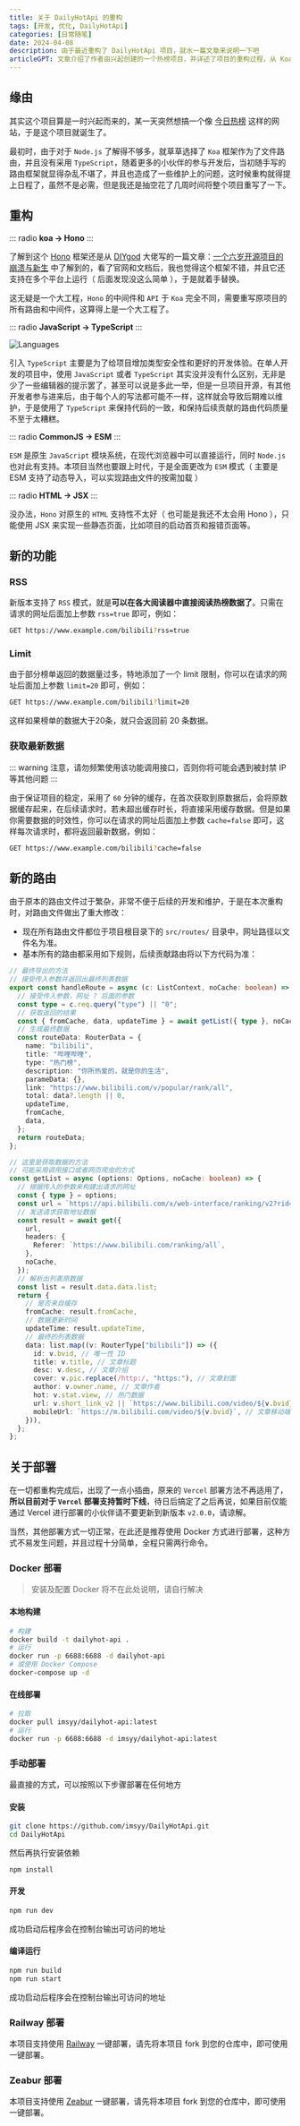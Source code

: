 ```yaml
---
title: 关于 DailyHotApi 的重构
tags: [开发, 优化, DailyHotApi]
categories: [日常随笔]
date: 2024-04-08
description: 由于最近重构了 DailyHotApi 项目，就水一篇文章来说明一下吧
articleGPT: 文章介绍了作者由兴起创建的一个热榜项目，并详述了项目的重构过程，从 Koa 切换至 Hono 框架，JavaScript 到 TypeScript，以及从 CommonJS 转为 ESM 模块系统和 HTML 到 JSX 的迁移。重构还引入了新特性，如RSS支持和请求结果限制，优化了路由结构，并提供了不同的部署方法，但Vercel部署暂时不可用。最后，作者介绍了如何在本地和线上部署新版本。
---
```


## 缘由

其实这个项目算是一时兴起而来的，某一天突然想搞一个像 [今日热榜](https://tophub.today/) 这样的网站，于是这个项目就诞生了。

最初时，由于对于 `Node.js` 了解得不够多，就草草选择了 `Koa` 框架作为了文件路由，并且没有采用 `TypeScript`，随着更多的小伙伴的参与开发后，当初随手写的路由框架就显得杂乱不堪了，并且也造成了一些维护上的问题，这时候重构就得提上日程了，虽然不是必需，但是我还是抽空花了几周时间将整个项目重写了一下。

## 重构

::: radio
**koa -> Hono**
:::

了解到这个 [Hono](https://github.com/honojs/hono) 框架还是从 [DIYgod](https://github.com/DIYgod) 大佬写的一篇文章：[一个六岁开源项目的崩溃与新生](https://diygod.cc/6-year-of-rsshub) 中了解到的，看了官网和文档后，我也觉得这个框架不错，并且它还支持在多个平台上运行（ 后面发现没这么简单 ），于是就着手替换。

这无疑是一个大工程，`Hono` 的中间件和 `API` 于 `Koa` 完全不同，需要重写原项目的所有路由和中间件，这算得上是一个大工程了。

::: radio
**JavaScript -> TypeScript**
:::

![Languages](https://pic.efefee.cn/uploads/2024/04/08/6613ae7301cbf.webp)

引入 `TypeScript` 主要是为了给项目增加类型安全性和更好的开发体验。在单人开发的项目中，使用 `JavaScript` 或者 `TypeScript` 其实没并没有什么区别，无非是少了一些编辑器的提示罢了，甚至可以说是多此一举，但是一旦项目开源，有其他开发者参与进来后，由于每个人的写法都可能不一样，这样就会导致后期难以维护，于是使用了 `TypeScript` 来保持代码的一致，和保持后续贡献的路由代码质量不至于太糟糕。

::: radio
**CommonJS -> ESM**
:::

`ESM` 是原生 `JavaScript` 模块系统，在现代浏览器中可以直接运行，同时 `Node.js` 也对此有支持。本项目当然也要跟上时代，于是全面更改为 `ESM` 模式（ 主要是 ESM 支持了动态导入，可以实现路由文件的按需加载 ）

::: radio
**HTML -> JSX**
:::

没办法，`Hono` 对原生的 `HTML` 支持性不太好（ 也可能是我还不太会用 Hono ），只能使用 JSX 来实现一些静态页面，比如项目的启动首页和报错页面等。

## 新的功能

### RSS

新版本支持了 `RSS` 模式，就是**可以在各大阅读器中直接阅读热榜数据了**。只需在请求的网址后面加上参数 `rss=true` 即可，例如：

```bash
GET https://www.example.com/bilibili?rss=true
```

### Limit

由于部分榜单返回的数据量过多，特地添加了一个 limit 限制，你可以在请求的网址后面加上参数 `limit=20` 即可，例如：

```bash
GET https://www.example.com/bilibili?limit=20
```

这样如果榜单的数据大于20条，就只会返回前 20 条数据。

### 获取最新数据

::: warning
注意，请勿频繁使用该功能调用接口，否则你将可能会遇到被封禁 IP 等其他问题
:::

由于保证项目的稳定，采用了 `60` 分钟的缓存，在首次获取到原数据后，会将原数据缓存起来，在后续请求时，若未超出缓存时长，将直接采用缓存数据。但是如果你需要数据的时效性，你可以在请求的网址后面加上参数 `cache=false` 即可，这样每次请求时，都将返回最新数据，例如：

```bash
GET https://www.example.com/bilibili?cache=false
```

## 新的路由

由于原本的路由文件过于繁杂，非常不便于后续的开发和维护，于是在本次重构时，对路由文件做出了重大修改：

- 现在所有路由文件都位于项目根目录下的 `src/routes/` 目录中，网址路径以文件名为准。
- 基本所有的路由都采用如下规则，后续贡献路由将以下方代码为准：

```ts
// 最终导出的方法
// 接受传入参数并返回出最终列表数据
export const handleRoute = async (c: ListContext, noCache: boolean) => {
  // 接受传入参数，网址 ? 后面的参数
  const type = c.req.query("type") || "0";
  // 获取返回的结果
  const { fromCache, data, updateTime } = await getList({ type }, noCache);
  // 生成最终数据
  const routeData: RouterData = {
    name: "bilibili",
    title: "哔哩哔哩",
    type: "热门榜",
    description: "你所热爱的，就是你的生活",
    parameData: {},
    link: "https://www.bilibili.com/v/popular/rank/all",
    total: data?.length || 0,
    updateTime,
    fromCache,
    data,
  };
  return routeData;
};

// 这里是获取数据的方法
// 可能采用调用接口或者网页爬虫的方式
const getList = async (options: Options, noCache: boolean) => {
  // 根据传入的参数来构建出请求的网址
  const { type } = options;
  const url = `https://api.bilibili.com/x/web-interface/ranking/v2?rid=${type}`;
  // 发送请求获取地址数据
  const result = await get({
    url,
    headers: {
      Referer: `https://www.bilibili.com/ranking/all`,
    },
    noCache,
  });
  // 解析出列表原数据
  const list = result.data.data.list;
  return {
    // 是否来自缓存
    fromCache: result.fromCache,
    // 数据更新时间
    updateTime: result.updateTime,
    // 最终的列表数据
    data: list.map((v: RouterType["bilibili"]) => ({
      id: v.bvid, // 唯一性 ID
      title: v.title, // 文章标题
      desc: v.desc, // 文章介绍
      cover: v.pic.replace(/http:/, "https:"), // 文章封面
      author: v.owner.name, // 文章作者
      hot: v.stat.view, // 热门数据
      url: v.short_link_v2 || `https://www.bilibili.com/video/${v.bvid}`, // 文章地址
      mobileUrl: `https://m.bilibili.com/video/${v.bvid}`, // 文章移动端地址
    })),
  };
};
```

## 关于部署

在一切都重构完成后，出现了一点小插曲，原来的 `Vercel` 部署方法不再适用了，**所以目前对于 `Vercel` 部署支持暂时下线**，待日后搞定了之后再说，如果目前仅能通过 Vercel 进行部署的小伙伴请不要更新到新版本 `v2.0.0`，请谅解。

当然，其他部署方式一切正常，在此还是推荐使用 Docker 方式进行部署，这种方式不易发生问题，并且过程十分简单，全程只需两行命令。

### Docker 部署

> 安装及配置 Docker 将不在此处说明，请自行解决

#### 本地构建

```bash
# 构建
docker build -t dailyhot-api .
# 运行
docker run -p 6688:6688 -d dailyhot-api
# 或使用 Docker Compose
docker-compose up -d
```

#### 在线部署

```bash
# 拉取
docker pull imsyy/dailyhot-api:latest
# 运行
docker run -p 6688:6688 -d imsyy/dailyhot-api:latest
```

### 手动部署

最直接的方式，可以按照以下步骤部署在任何地方

#### 安装

```bash
git clone https://github.com/imsyy/DailyHotApi.git
cd DailyHotApi
```

然后再执行安装依赖

```bash
npm install
```

#### 开发

```bash
npm run dev
```

成功启动后程序会在控制台输出可访问的地址

#### 编译运行

```bash
npm run build
npm run start
```

成功启动后程序会在控制台输出可访问的地址

### Railway 部署

本项目支持使用 [Railway](https://railway.app/) 一键部署，请先将本项目 fork 到您的仓库中，即可使用一键部署。

### Zeabur 部署

本项目支持使用 [Zeabur](https://zeabur.com/) 一键部署，请先将本项目 fork 到您的仓库中，即可使用一键部署。

